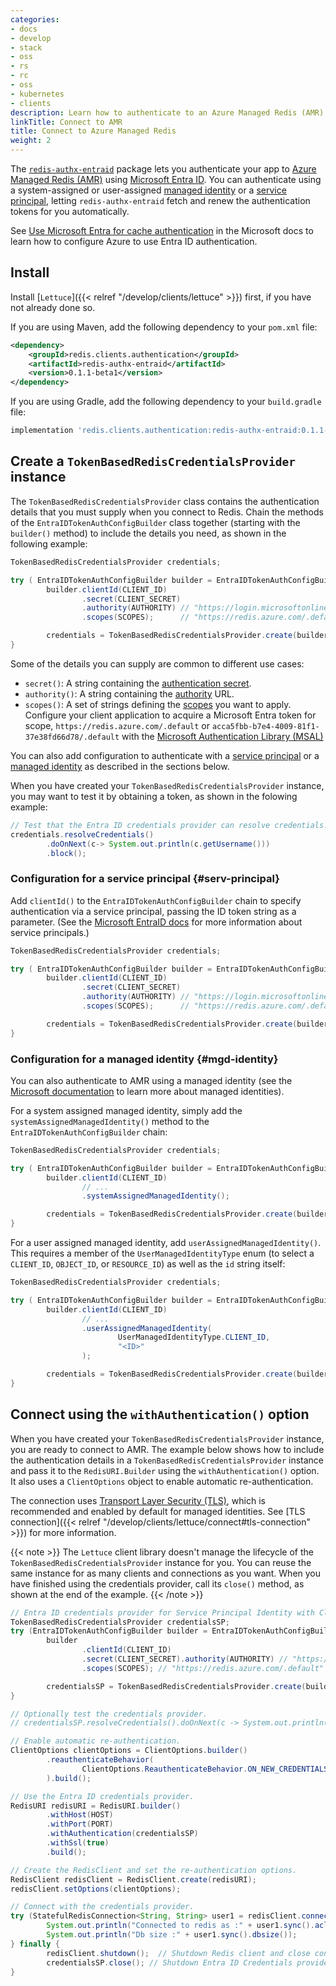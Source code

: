 ```yaml
---
categories:
- docs
- develop
- stack
- oss
- rs
- rc
- oss
- kubernetes
- clients
description: Learn how to authenticate to an Azure Managed Redis (AMR) database
linkTitle: Connect to AMR
title: Connect to Azure Managed Redis
weight: 2
---
```


The [`redis-authx-entraid`](https://github.com/redis/jvm-redis-authx-entraid) package
lets you authenticate your app to
[Azure Managed Redis (AMR)](https://azure.microsoft.com/en-us/products/managed-redis)
using [Microsoft Entra ID](https://learn.microsoft.com/en-us/entra/identity/).
You can authenticate using a system-assigned or user-assigned
[managed identity](https://learn.microsoft.com/en-us/entra/identity/managed-identities-azure-resources/overview)
or a [service principal](https://learn.microsoft.com/en-us/entra/identity-platform/app-objects-and-service-principals),
letting `redis-authx-entraid` fetch and renew the authentication tokens for you automatically.

See
[Use Microsoft Entra for cache authentication](https://learn.microsoft.com/en-us/azure/azure-cache-for-redis/cache-azure-active-directory-for-authentication)
in the Microsoft docs to learn how to configure Azure to use Entra ID authentication.

## Install

Install [`Lettuce`]({{< relref "/develop/clients/lettuce" >}}) first,
if you have not already done so.

If you are using Maven, add
the following dependency to your `pom.xml` file:

```xml
<dependency>
    <groupId>redis.clients.authentication</groupId>
    <artifactId>redis-authx-entraid</artifactId>
    <version>0.1.1-beta1</version>
</dependency>
```

If you are using Gradle, add the following dependency to your
`build.gradle` file:

```bash
implementation 'redis.clients.authentication:redis-authx-entraid:0.1.1-beta1'
```

## Create a `TokenBasedRedisCredentialsProvider` instance

The `TokenBasedRedisCredentialsProvider` class contains the authentication details that you
must supply when you connect to Redis. Chain the methods of the
`EntraIDTokenAuthConfigBuilder` class together (starting with the `builder()`
method) to include the details you need, as shown in the following example:

```java
TokenBasedRedisCredentialsProvider credentials;

try ( EntraIDTokenAuthConfigBuilder builder = EntraIDTokenAuthConfigBuilder.builder()) {
        builder.clientId(CLIENT_ID)
                .secret(CLIENT_SECRET)
                .authority(AUTHORITY) // "https://login.microsoftonline.com/{YOUR_TENANT_ID}";
                .scopes(SCOPES);      // "https://redis.azure.com/.default";

        credentials = TokenBasedRedisCredentialsProvider.create(builder.build());
}
```

Some of the details you can supply are common to different use cases:

-   `secret()`: A string containing the [authentication secret](https://learn.microsoft.com/en-us/purview/sit-defn-azure-ad-client-secret).
-   `authority()`: A string containing the [authority](https://learn.microsoft.com/en-us/entra/identity-platform/msal-client-application-configuration#authority)
    URL.
-   `scopes()`: A set of strings defining the [scopes](https://learn.microsoft.com/en-us/entra/identity-platform/scopes-oidc)
    you want to apply. Configure your client application to acquire a Microsoft Entra token for scope, `https://redis.azure.com/.default` or `acca5fbb-b7e4-4009-81f1-37e38fd66d78/.default`
    with the
    [Microsoft Authentication Library (MSAL)](https://learn.microsoft.com/en-us/entra/identity-platform/msal-overview)

You can also add configuration to authenticate with a [service principal](#serv-principal)
or a [managed identity](#mgd-identity) as described in the sections below.

When you have created your `TokenBasedRedisCredentialsProvider` instance, you may want to
test it by obtaining a token, as shown in the folowing example:

```java
// Test that the Entra ID credentials provider can resolve credentials.
credentials.resolveCredentials()
        .doOnNext(c-> System.out.println(c.getUsername()))
        .block();
```

### Configuration for a service principal {#serv-principal}

Add `clientId()` to the `EntraIDTokenAuthConfigBuilder` chain to specify
authentication via a service principal, passing the ID token string as
a parameter. (See the
[Microsoft EntraID docs](https://learn.microsoft.com/en-us/entra/identity-platform/app-objects-and-service-principals)
for more information about service principals.)

```java
TokenBasedRedisCredentialsProvider credentials;

try ( EntraIDTokenAuthConfigBuilder builder = EntraIDTokenAuthConfigBuilder.builder()) {
        builder.clientId(CLIENT_ID)
                .secret(CLIENT_SECRET)
                .authority(AUTHORITY) // "https://login.microsoftonline.com/{YOUR_TENANT_ID}";
                .scopes(SCOPES);      // "https://redis.azure.com/.default";

        credentials = TokenBasedRedisCredentialsProvider.create(builder.build());
}
```

### Configuration for a managed identity {#mgd-identity}

You can also authenticate to AMR using a managed identity (see the
[Microsoft documentation](https://learn.microsoft.com/en-us/entra/identity/managed-identities-azure-resources/overview) to learn more about managed identities).

For a system assigned managed identity, simply add the `systemAssignedManagedIdentity()`
method to the `EntraIDTokenAuthConfigBuilder` chain:

```java
TokenBasedRedisCredentialsProvider credentials;

try ( EntraIDTokenAuthConfigBuilder builder = EntraIDTokenAuthConfigBuilder.builder()) {
        builder.clientId(CLIENT_ID)
                // ...
                .systemAssignedManagedIdentity();

        credentials = TokenBasedRedisCredentialsProvider.create(builder.build());
}
```

For a user assigned managed identity, add `userAssignedManagedIdentity()`. This
requires a member of the `UserManagedIdentityType` enum (to select a
`CLIENT_ID`, `OBJECT_ID`, or `RESOURCE_ID`) as well as the `id` string itself:

```java
TokenBasedRedisCredentialsProvider credentials;

try ( EntraIDTokenAuthConfigBuilder builder = EntraIDTokenAuthConfigBuilder.builder()) {
        builder.clientId(CLIENT_ID)
                // ...
                .userAssignedManagedIdentity(
                        UserManagedIdentityType.CLIENT_ID,
                        "<ID>"
                );

        credentials = TokenBasedRedisCredentialsProvider.create(builder.build());
}
```

## Connect using the `withAuthentication()` option

When you have created your `TokenBasedRedisCredentialsProvider` instance, you are ready to
connect to AMR.
The example below shows how to include the authentication details in a
`TokenBasedRedisCredentialsProvider` instance and pass it to the `RedisURI.Builder`
using the `withAuthentication()` option. It also uses a `ClientOptions` object to
enable automatic re-authentication.

The connection uses
[Transport Layer Security (TLS)](https://en.wikipedia.org/wiki/Transport_Layer_Security),
which is recommended and enabled by default for managed identities. See
[TLS connection]({{< relref "/develop/clients/lettuce/connect#tls-connection" >}}) for more information.

{{< note >}} The `Lettuce` client library doesn't manage the lifecycle of
the `TokenBasedRedisCredentialsProvider` instance for you. You can reuse the
same instance for as many clients and connections as you want. When you have
finished using the credentials provider, call its `close()` method, as shown
at the end of the example.
{{< /note >}}

```java
// Entra ID credentials provider for Service Principal Identity with Client Secret.
TokenBasedRedisCredentialsProvider credentialsSP;
try (EntraIDTokenAuthConfigBuilder builder = EntraIDTokenAuthConfigBuilder.builder()) {
        builder
                .clientId(CLIENT_ID)
                .secret(CLIENT_SECRET).authority(AUTHORITY) // "https://login.microsoftonline.com/{YOUR_TENANT_ID}"
                .scopes(SCOPES); // "https://redis.azure.com/.default"

        credentialsSP = TokenBasedRedisCredentialsProvider.create(builder.build());
}

// Optionally test the credentials provider.
// credentialsSP.resolveCredentials().doOnNext(c -> System.out.println("SPI ID :" + c.getUsername())).block();

// Enable automatic re-authentication.
ClientOptions clientOptions = ClientOptions.builder()
        .reauthenticateBehavior(
                ClientOptions.ReauthenticateBehavior.ON_NEW_CREDENTIALS
        ).build();

// Use the Entra ID credentials provider.
RedisURI redisURI = RedisURI.builder()
        .withHost(HOST)
        .withPort(PORT)
        .withAuthentication(credentialsSP)
        .withSsl(true)
        .build();

// Create the RedisClient and set the re-authentication options.
RedisClient redisClient = RedisClient.create(redisURI);
redisClient.setOptions(clientOptions);

// Connect with the credentials provider.
try (StatefulRedisConnection<String, String> user1 = redisClient.connect(StringCodec.UTF8)) {
        System.out.println("Connected to redis as :" + user1.sync().aclWhoami());
        System.out.println("Db size :" + user1.sync().dbsize());
} finally {
        redisClient.shutdown();  // Shutdown Redis client and close connections.
        credentialsSP.close(); // Shutdown Entra ID Credentials provider.
}
```
